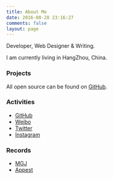 ```yaml
---
title: About Me
date: 2016-08-28 23:16:27
comments: false
layout: page
---
```


Developer, Web Designer & Writing.

<!-- more -->

I am currently living in HangZhou, China.

### Projects

All open source can be found on [GitHub](https://github.com/xwartz).

### Activities

* [GitHub](https://github.com/xwartz)
* [Weibo](http://weibo.com/samedie)
* [Twitter](https://twitter.com/xwartzz)
* [Instagram](https://www.instagram.com/xwartz)

### Records

* [MGJ](http://www.mogujie.com/)
* [Appest](https://ticktick.com/)
